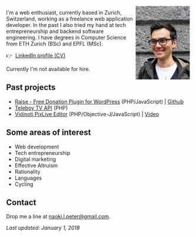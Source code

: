 <img src="https://raw.githubusercontent.com/naokipeter/naokipeter.github.io/master/assets/naoki.jpg" alt="Naoki Peter" align="right" width="147" height="200" style="margin: 5px">

I'm a web enthusiast, currently based in Zurich, Switzerland, working as a freelance web application developer. In the past I also tried my hand at tech entrepreneurship and backend software engineering. I have degrees in Computer Science from ETH Zurich (BSc) and EPFL (MSc).

👉&nbsp;&nbsp;[LinkedIn profile (CV)](https://www.linkedin.com/in/naokipeter/)

Currently I'm not available for hire.

## Past projects
- [Raise - Free Donation Plugin for WordPress](https://ea-foundation.org/donate/) (PHP/JavaScript) &#124; [Github](https://github.com/ea-foundation/raise)
- [Teleboy TV API](http://www.teleboy.ch/) (PHP)
- [Vidinoti PixLive Editor](https://armanager.vidinoti.com/) (PHP/Objective-J/JavaScript) &#124; [Video](https://www.youtube.com/watch?v=dHTm1JAOaFw)

## Some areas of interest
- Web development
- Tech entrepreneurship
- Digital marketing
- Effective Altruism
- Rationality
- Languages
- Cycling

## Contact
Drop me a line at [naoki.l.peter@gmail.com](mailto:naoki.l.peter@gmail.com).

_Last updated: January 1, 2018_
